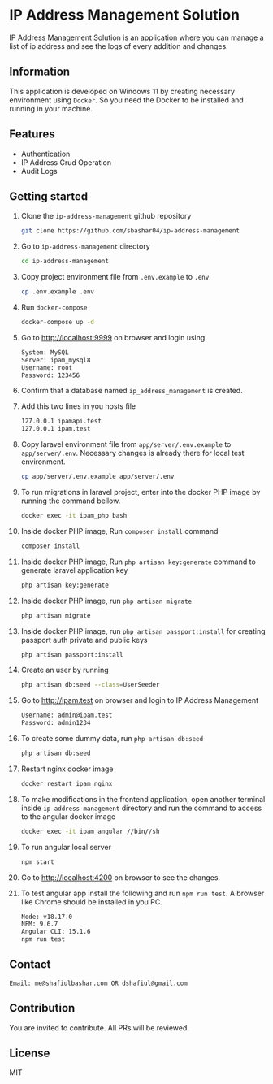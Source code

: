 # IP Address Management Solution
IP Address Management Solution is an application where you can manage a list of ip address and see the logs of every addition and changes.

## Information

This application is developed on Windows 11 by creating necessary environment using `Docker`. So you need the Docker to be installed and running in your machine.

## Features

* Authentication
* IP Address Crud Operation
* Audit Logs


## Getting started

1. Clone the `ip-address-management` github repository

    ```bash
    git clone https://github.com/sbashar04/ip-address-management
    ```

2. Go to `ip-address-management` directory

    ```bash
    cd ip-address-management
    ```

3. Copy project environment file from `.env.example` to `.env`

    ```bash
    cp .env.example .env
    ```

4. Run `docker-compose`

    ```bash
    docker-compose up -d
    ```

5. Go to <http://localhost:9999> on browser and login using

    ```bash
    System: MySQL
    Server: ipam_mysql8
    Username: root
    Password: 123456
    ```

6. Confirm that a database named `ip_address_management` is created.

7. Add this two lines in you hosts file

    ```bash
    127.0.0.1 ipamapi.test
    127.0.0.1 ipam.test
    ```

8. Copy laravel environment file from `app/server/.env.example` to `app/server/.env`. Necessary changes is already there for local test environment.

    ```bash
    cp app/server/.env.example app/server/.env
    ```

9. To run migrations in laravel project, enter into the docker PHP image by running the command bellow.

    ```bash
    docker exec -it ipam_php bash
    ```

10. Inside docker PHP image, Run `composer install` command

    ```bash
    composer install
    ````

11. Inside docker PHP image, Run `php artisan key:generate` command to generate laravel application key

    ```bash
    php artisan key:generate
    ````

12. Inside docker PHP image, run `php artisan migrate`

    ```bash
    php artisan migrate
    ```

13. Inside docker PHP image, run `php artisan passport:install` for creating passport auth private and public keys

    ```bash
    php artisan passport:install
    ```

14. Create an user by running

    ```bash
    php artisan db:seed --class=UserSeeder
    ```

15. Go to <http://ipam.test> on browser and login to IP Address Management

    ```bash
    Username: admin@ipam.test
    Password: admin1234
    ```

16. To create some dummy data, run `php artisan db:seed`

    ```bash
    php artisan db:seed
    ```

16. Restart nginx docker image

    ```bash
    docker restart ipam_nginx
    ```

17. To make modifications in the frontend application, open another terminal inside `ip-address-management` directory and run the command to access to the angular docker image

    ```bash
    docker exec -it ipam_angular //bin//sh
    ```

18. To run angular local server

    ```bash
    npm start
    ```
19. Go to <http://localhost:4200> on browser to see the changes.

20. To test angular app install the following and run `npm run test`. A browser like Chrome should be installed in you PC.

    ```bash
    Node: v18.17.0
    NPM: 9.6.7
    Angular CLI: 15.1.6
    npm run test
    ```

## Contact

    Email: me@shafiulbashar.com OR dshafiul@gmail.com

## Contribution

You are invited to contribute. All PRs will be reviewed.

## License

MIT
